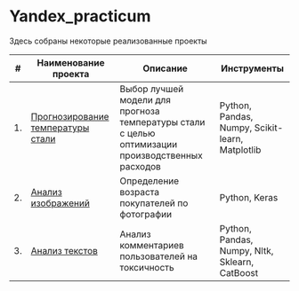 # Yandex_practicum

Здесь собраны некоторые реализованные проекты

| #    | Наименование проекта                | Описание                                                     | Инструменты                                                        |
| ---- | ------------------------------------------------------------ | ------------------------------------------------------------ | ------------------------------------------------------------ |
| 1.   | [Прогнозирование температуры стали](https://github.com/Tatka-19/Portfolio/blob/main/Industry/Промышленность.ipynb) | Выбор лучшей модели для прогноза температуры стали с целью оптимизации производственных расходов <br/> | Python, Pandas, Numpy, Scikit-learn, Matplotlib       |
| 2.   | [Анализ изображений](https://github.com/Tatka-19/Yandex_Practicum/blob/main/Image%20analysis/Анализ%20изображений.ipynb) | Определение возраста покупателей по фотографии | Python, Keras |
| 3.   | [Анализ текстов](https://github.com/Tatka-19/Portfolio/blob/main/Text%20analysis/Анализ%20текстов.ipynb) | Анализ комментариев пользователей на токсичность             | Python, Pandas, Numpy, Nltk, Sklearn, CatBoost |
